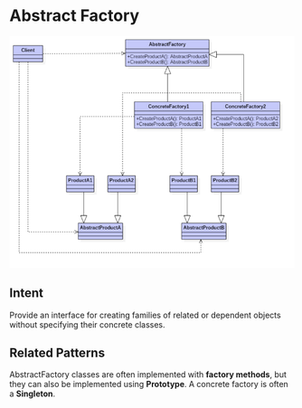 # Abstract Factory

![Abstract Factoriy](docs/images/abstract_factory.png)

## Intent

Provide an interface for creating families of related or dependent objects without specifying their concrete classes.

## Related Patterns

AbstractFactory classes are often implemented with **factory methods**, but they can also be implemented
using **Prototype**. A concrete factory is often a **Singleton**.

